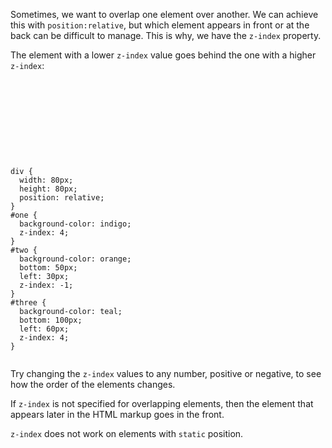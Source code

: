 Sometimes, we want to overlap one element
over another. We can achieve this with
`position:relative`, but which
element appears in front
or at the back can be difficult to manage.
This is why, we have the `z-index` property.

The element with a lower `z-index`
value goes behind the one with a
higher `z-index`:

<codeblock language="css" type="exercise" testMode="fixedInput">
<code>
<panel language="html">
<div id="one">
</div>
<div id="two">
</div>
<div id="three">
</div>
</panel>
<panel language="css">
div {
  width: 80px;
  height: 80px;
  position: relative;
}
#one {
  background-color: indigo;
  z-index: 4;
}
#two {
  background-color: orange;
  bottom: 50px;
  left: 30px;
  z-index: -1;
}
#three {
  background-color: teal;
  bottom: 100px;
  left: 60px;
  z-index: 4;
}
</panel>
</code>
</codeblock>

Try changing the `z-index` values to
any number, positive or negative, to
see how the order of the elements
changes.

If `z-index` is not specified
for overlapping elements, then the
element that appears later in
the HTML markup goes in the front.

`z-index` does not work on
elements with `static` position.